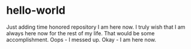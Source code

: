 # hello-world
Just adding time honored repository
I am here now. I truly wish that I am always here now for the rest of my life. That would be some accomplishment. Oops - I messed up. Okay - I am here now. 
